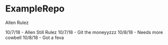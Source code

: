 # ExampleRepo

Allen Rulez

10/7/18 - Allen Still Rulez
10/7/18 - Git the moneyyzzz
10/8/18 - Needs more cowbell
10/8/18 - Got a feva